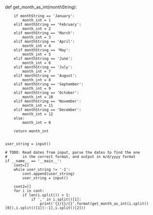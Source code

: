 def get_month_as_int(monthString):
    
        if monthString == 'January':
            month_int = 1
        elif monthString == 'February':
            month_int = 2
        elif monthString == 'March':
            month_int = 3
        elif monthString == 'April':
            month_int = 4
        elif monthString == 'May':
            month_int = 5
        elif monthString == 'June':
            month_int = 6
        elif monthString == 'July':
            month_int = 7
        elif monthString == 'August':
            month_int = 8
        elif monthString == 'September':
            month_int = 9
        elif monthString == 'October':
            month_int = 10
        elif monthString == 'November':
            month_int = 11
        elif monthString == 'December':
            month_int = 12
        else:
            month_int = 0
    
        return month_int
    
    
    user_string = input()
    
    # TODO: Read dates from input, parse the dates to find the one
    #       in the correct format, and output in m/d/yyyy format
    if __name__ == '__main__':
        cont=[]
        while user_string != '-1':
            cont.append(user_string)
            user_string = input()
    
        cont2=[]
        for i in cont:
            if len(i.split()) > 1:
                if ',' in i.split()[1]:
                    print('{}/{}/{}'.format(get_month_as_int(i.split()[0]),i.split()[1][:-1],i.split()[2]))
        
